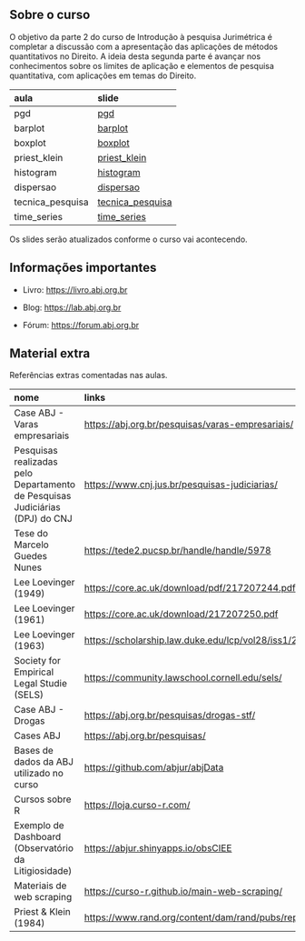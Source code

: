 
## Sobre o curso

O objetivo da parte 2 do curso de Introdução à pesquisa Jurimétrica é
completar a discussão com a apresentação das aplicações de métodos
quantitativos no Direito. A ideia desta segunda parte é avançar nos
conhecimentos sobre os limites de aplicação e elementos de pesquisa
quantitativa, com aplicações em temas do Direito.

| aula             | slide                                                                                                 |
|:-----------------|:------------------------------------------------------------------------------------------------------|
| pgd              | [pgd](https://abjur.github.io/202303-ipj-m2/materiais/m2/slides/a_pgd.html)                           |
| barplot          | [barplot](https://abjur.github.io/202303-ipj-m2/materiais/m2/slides/a_barplot.html)                   |
| boxplot          | [boxplot](https://abjur.github.io/202303-ipj-m2/materiais/m2/slides/a_boxplot.html)                   |
| priest_klein     | [priest_klein](https://abjur.github.io/202303-ipj-m2/materiais/m2/slides/a_priest_klein.html)         |
| histogram        | [histogram](https://abjur.github.io/202303-ipj-m2/materiais/m2/slides/a_histogram.html)               |
| dispersao        | [dispersao](https://abjur.github.io/202303-ipj-m2/materiais/m2/slides/a_dispersao.html)               |
| tecnica_pesquisa | [tecnica_pesquisa](https://abjur.github.io/202303-ipj-m2/materiais/m2/slides/a_tecnica_pesquisa.html) |
| time_series      | [time_series](https://abjur.github.io/202303-ipj-m2/materiais/m2/slides/a_time_series.html)           |

Os slides serão atualizados conforme o curso vai acontecendo.

## Informações importantes

- Livro: <https://livro.abj.org.br>

- Blog: <https://lab.abj.org.br>

- Fórum: <https://forum.abj.org.br>

## Material extra

Referências extras comentadas nas aulas.

| nome                                                                         | links                                                               |
|:-----------------------------------------------------------------------------|:--------------------------------------------------------------------|
| Case ABJ - Varas empresariais                                                | <https://abj.org.br/pesquisas/varas-empresariais/>                  |
| Pesquisas realizadas pelo Departamento de Pesquisas Judiciárias (DPJ) do CNJ | <https://www.cnj.jus.br/pesquisas-judiciarias/>                     |
| Tese do Marcelo Guedes Nunes                                                 | <https://tede2.pucsp.br/handle/handle/5978>                         |
| Lee Loevinger (1949)                                                         | <https://core.ac.uk/download/pdf/217207244.pdf>                     |
| Lee Loevinger (1961)                                                         | <https://core.ac.uk/download/217207250.pdf>                         |
| Lee Loevinger (1963)                                                         | <https://scholarship.law.duke.edu/lcp/vol28/iss1/2/>                |
| Society for Empirical Legal Studie (SELS)                                    | <https://community.lawschool.cornell.edu/sels/>                     |
| Case ABJ - Drogas                                                            | <https://abj.org.br/pesquisas/drogas-stf/>                          |
| Cases ABJ                                                                    | <https://abj.org.br/pesquisas/>                                     |
| Bases de dados da ABJ utilizado no curso                                     | <https://github.com/abjur/abjData>                                  |
| Cursos sobre R                                                               | <https://loja.curso-r.com/>                                         |
| Exemplo de Dashboard (Observatório da Litigiosidade)                         | <https://abjur.shinyapps.io/obsCIEE>                                |
| Materiais de web scraping                                                    | <https://curso-r.github.io/main-web-scraping/>                      |
| Priest & Klein (1984)                                                        | <https://www.rand.org/content/dam/rand/pubs/reports/2006/R3032.pdf> |
